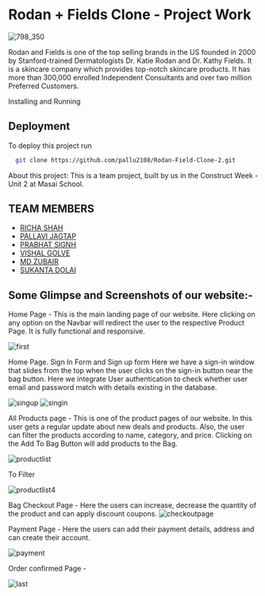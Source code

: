 # Rodan + Fields Clone - Project Work



![798_350](https://user-images.githubusercontent.com/61013203/161413841-fdd7eadc-54fd-4a6e-a2a3-bd641de4fccc.jpg)





Rodan and Fields is one of the top selling brands in the US founded in 2000 by Stanford-trained Dermatologists Dr. Katie Rodan and Dr. Kathy Fields. It is a skincare company which provides top-notch skincare products. It has more than 300,000 enrolled Independent Consultants and over two million Preferred Customers.

Installing and Running


## Deployment

To deploy this project run

```bash
  git clone https://github.com/pallu2108/Rodan-Field-Clone-2.git
```

About this project:
This is a team project, built by us in the Construct Week - Unit 2 at Masai School.






## TEAM MEMBERS

 - [RICHA SHAH](https://awesomeopensource.com/project/elangosundar/awesome-README-templates)
 - [PALLAVI JAGTAP](https://github.com/matiassingers/awesome-readme)
 - [PRABHAT SIGNH](https://bulldogjob.com/news/449-how-to-write-a-good-readme-for-your-github-project)
 - [VISHAL GOLVE](https://awesomeopensource.com/project/elangosundar/awesome-README-templates)
 - [MD ZUBAIR](https://github.com/matiassingers/awesome-readme)
 - [SUKANTA DOLAI](https://bulldogjob.com/news/449-how-to-write-a-good-readme-for-your-github-project)



## Some Glimpse and Screenshots of our website:-
Home Page -
This is the main landing page of our website. Here clicking on any option on the Navbar will redirect the user to the respective Product Page.
It is fully functional and responsive.


![first](https://user-images.githubusercontent.com/61013203/161424852-7625e1c3-8c1b-4d24-82e1-05a92b49dead.png)

Home Page.
Sign In Form  and Sign up form
Here we have a sign-in window that slides from the top when the user clicks on the sign-in button near the bag button.
Here we integrate User authentication to check whether user email and password match with details existing in the database.



![singup](https://user-images.githubusercontent.com/61013203/161425575-5f2feb96-3a25-4352-9fe4-aeb676ccb4b5.png)
![singin](https://user-images.githubusercontent.com/61013203/161425585-d8b142eb-b3f2-4a91-b872-0c968cb655e2.png)


All Products page -
This is one of the product pages of our website.
In this user gets a regular update about new deals and products.
Also, the user can filter the products according to name, category, and price.
Clicking on the Add To Bag Button will add products to the Bag.

![productlist](https://user-images.githubusercontent.com/61013203/161425595-00254ebb-3bc2-459f-a196-3ea8f935519e.png)


To Filter 


![productlist](https://user-images.githubusercontent.com/61013203/161425831-5f81e2a9-088c-4500-8664-a3789702b3c3.png)4



Bag
Checkout Page -
Here the users can increase, decrease the quantity of the product and can apply discount coupons.
![checkoutpage](https://user-images.githubusercontent.com/61013203/161425629-7079c21a-706e-40c7-ba8c-c9ebecd697f0.png)


Payment Page -
Here the users can add their payment details, address and can create their account.

![payment](https://user-images.githubusercontent.com/61013203/161425646-7cee7e84-fcef-47dd-9de4-3b079236d11c.png)


Order confirmed Page -


![last](https://user-images.githubusercontent.com/61013203/161425953-8df9e31d-cd51-4b55-ac5f-c67293b6db08.png)




